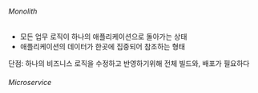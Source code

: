 
###### Monolith
- 모든 업무 로직이 하나의 애플리케이션으로 돌아가는 상태
- 애플리케이션의 데이터가 한곳에 집중되어 참조하는 형태

단점: 하나의 비즈니스 로직을 수정하고 반영하기위해 전체 빌드와, 배포가 필요하다

###### Microservice
